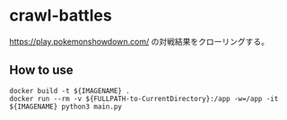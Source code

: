 # crawl-battles

https://play.pokemonshowdown.com/
の対戦結果をクローリングする。


## How to use

```
docker build -t ${IMAGENAME} .
docker run --rm -v ${FULLPATH-to-CurrentDirectory}:/app -w=/app -it ${IMAGENAME} python3 main.py
```
